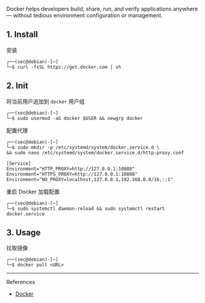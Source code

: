 Docker helps developers build, share, run, and verify applications anywhere — without tedious environment configuration or management.

## 1. Install

安装

```
┌──(sec@debian)-[~]
└─$ curl -fsSL https://get.docker.com | sh
```

## 2. Init

将当前用户追加到 `docker` 用户组

```
┌──(sec@debian)-[~]
└─$ sudo usermod -aG docker $USER && newgrp docker
```

配置代理

```
┌──(sec@debian)-[~]
└─$ sudo mkdir -p /etc/systemd/system/docker.service.d \
&& sudo nano /etc/systemd/system/docker.service.d/http-proxy.conf
```

```
[Service]
Environment="HTTP_PROXY=http://127.0.0.1:10808"
Environment="HTTPS_PROXY=http://127.0.0.1:10808"
Environment="NO_PROXY=localhost,127.0.0.1,192.168.0.0/16,::1"
```

重启 Docker 加载配置

```
┌──(sec@debian)-[~]
└─$ sudo systemctl daemon-reload && sudo systemctl restart docker.service
```

## 3. Usage

拉取镜像

```
┌──(sec@debian)-[~]
└─$ docker pull <URL>
```

---

References

- [Docker](https://www.docker.com/)
